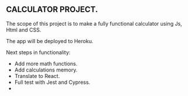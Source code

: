 ## CALCULATOR PROJECT.

The scope of this project is to make a fully functional calculator using
Js, Html and CSS.

The app will be deployed to Heroku. 

Next steps in functionality:
   
  - Add more math functions.
  - Add calculations memory.
  - Translate to React.
   - Full test with Jest and Cypress.
   - 
       


